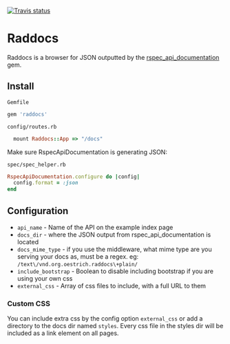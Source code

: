 [![Travis status](https://secure.travis-ci.org/smartlogic/raddocs.png)](https://secure.travis-ci.org/smartlogic/raddocs)


# Raddocs

Raddocs is a browser for JSON outputted by the [rspec_api_documentation](http://github.com/zipmark/rspec_api_documentation) gem.

## Install

`Gemfile`
```ruby
gem 'raddocs'
```

`config/routes.rb`

```ruby
  mount Raddocs::App => "/docs"
```

Make sure RspecApiDocumentation is generating JSON:

`spec/spec_helper.rb`

```ruby
RspecApiDocumentation.configure do |config|
  config.format = :json
end
```


## Configuration
* `api_name` - Name of the API on the example index page
* `docs_dir` - where the JSON output from rspec_api_documentation is located
* `docs_mime_type` - if you use the middleware, what mime type are you serving your docs as, must be a regex. eg: `/text\/vnd.org.oestrich.raddocs\+plain/`
* `include_bootstrap` - Boolean to disable including bootstrap if you are using your own css
* `external_css` - Array of css files to include, with a full URL to them

### Custom CSS

You can include extra css by the config option `external_css` or add a directory to the docs dir named `styles`. Every css file in the styles dir will be included as a link element on all pages.
